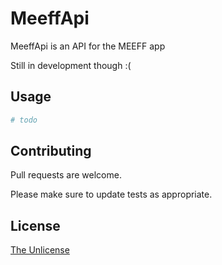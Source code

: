 # MeeffApi

MeeffApi is an API for the MEEFF app

Still in development though :(

## Usage

```python
# todo
```

## Contributing
Pull requests are welcome.

Please make sure to update tests as appropriate.

## License
[The Unlicense](https://unlicense.org/)